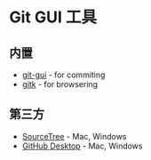 # Git GUI 工具

## 内置

* [git-gui](git-gui.md) - for commiting
* [gitk](gitk.md) - for browsering

## 第三方

* [SourceTree](https://www.sourcetreeapp.com/) - Mac, Windows
* [GitHub Desktop](https://desktop.github.com/) - Mac, Windows
